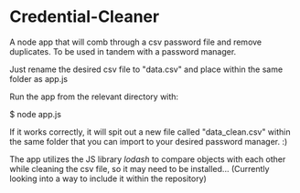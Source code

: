# Credential-Cleaner
A node app that will comb through a csv password file and remove duplicates. To be used in tandem with a password manager.

Just rename the desired csv file to "data.csv" and place within the same folder as app.js

Run the app from the relevant directory with:

$ node app.js

If it works correctly, it will spit out a new file called "data_clean.csv" within the same folder that you can import to your desired password manager. :)

The app utilizes the JS library _lodash_ to compare objects with each other while cleaning the csv file, so it may need to be installed...
(Currently looking into a way to include it within the repository)
